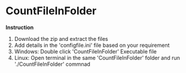 # CountFileInFolder

**Instruction**
1. Download the zip and extract the files
2. Add details in the 'configfile.ini' file based on your requirement
3. Windows: Double click 'CountFileInFolder' Executable file
4. Linux: Open terminal in the same 'CountFileInFolder' folder and run './CountFileInFolder' commnad
